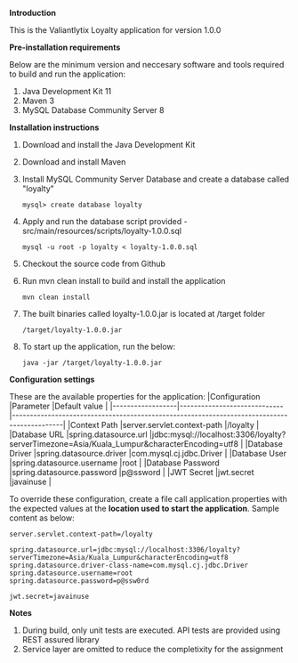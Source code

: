 **Introduction**

This is the Valiantlytix Loyalty application for version 1.0.0

**Pre-installation requirements**

Below are the minimum version and neccesary software and tools required to build and run the application:

1. Java Development Kit 11
2. Maven 3
3. MySQL Database Community Server 8 

**Installation instructions**

1. Download and install the Java Development Kit
2. Download and install Maven
3. Install MySQL Community Server Database and create a database called "loyalty"

   ```mysql> create database loyalty```

4. Apply and run the database script provided - src/main/resources/scripts/loyalty-1.0.0.sql

   ```mysql -u root -p loyalty < loyalty-1.0.0.sql```

5. Checkout the source code from Github
6. Run mvn clean install to build and install the application

   ```mvn clean install```

7. The built binaries called loyalty-1.0.0.jar is located at /target folder

   ```/target/loyalty-1.0.0.jar```

8. To start up the application, run the below:

   ```java -jar /target/loyalty-1.0.0.jar```

**Configuration settings**

These are the available properties for the application:
|Configuration     |Parameter                    |Default value                                                                                      |
|------------------|-----------------------------|--------------------------------------------------------------------------------------------|
|Context Path      |server.servlet.context-path  |/loyalty                                                                                    |
|Database URL      |spring.datasource.url        |jdbc:mysql://localhost:3306/loyalty?serverTimezone=Asia/Kuala_Lumpur&characterEncoding=utf8 |
|Database Driver   |spring.datasource.driver     |com.mysql.cj.jdbc.Driver                                                                    |
|Database User     |spring.datasource.username   |root                                                                                        |
|Database Password |spring.datasource.password   |p@ssword                                                                                    |
|JWT Secret        |jwt.secret                   |javainuse                                                                                   |

To override these configuration, create a file call application.properties with the expected values at the **location used to start the application**. Sample content as below:

```
server.servlet.context-path=/loyalty

spring.datasource.url=jdbc:mysql://localhost:3306/loyalty?serverTimezone=Asia/Kuala_Lumpur&characterEncoding=utf8
spring.datasource.driver-class-name=com.mysql.cj.jdbc.Driver
spring.datasource.username=root
spring.datasource.password=p@ssw0rd

jwt.secret=javainuse
```

**Notes**
1. During build, only unit tests are executed. API tests are provided using REST assured library
2. Service layer are omitted to reduce the completixity for the assignment
